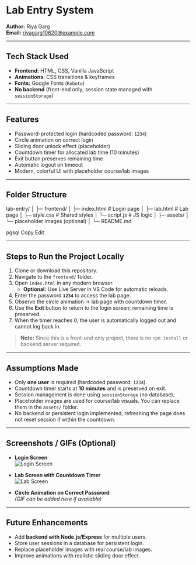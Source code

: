 # Lab Entry System

**Author:** Riya Garg  
**Email:** riyagarg10620@example.com

---

## Tech Stack Used

- **Frontend:** HTML, CSS, Vanilla JavaScript  
- **Animations:** CSS transitions & keyframes  
- **Fonts:** Google Fonts (`Roboto`)  
- **No backend** (front-end only; session state managed with `sessionStorage`)

---

## Features

- Password-protected login (hardcoded password: `1234`)  
- Circle animation on correct login  
- Sliding door unlock effect (placeholder)  
- Countdown timer for allocated lab time (10 minutes)  
- Exit button preserves remaining time  
- Automatic logout on timeout  
- Modern, colorful UI with placeholder course/lab images

---

## Folder Structure

lab-entry/
│
├─ frontend/
│ ├─ index.html # Login page
│ ├─ lab.html # Lab page
│ ├─ style.css # Shared styles
│ └─ script.js # JS logic
│
├─ assets/
│ └─ placeholder images (optional)
│
└─ README.md

pgsql
Copy
Edit

---

## Steps to Run the Project Locally

1. Clone or download this repository.  
2. Navigate to the `frontend/` folder.  
3. Open `index.html` in any modern browser.  
   - **Optional:** Use Live Server in VS Code for automatic reloads.  
4. Enter the password **`1234`** to access the lab page.  
5. Observe the circle animation → lab page with countdown timer.  
6. Use the **Exit** button to return to the login screen; remaining time is preserved.  
7. When the timer reaches 0, the user is automatically logged out and cannot log back in.

> **Note:** Since this is a front-end only project, there is no `npm install` or backend server required.

---

## Assumptions Made

- Only **one user** is required (hardcoded password: `1234`).  
- Countdown timer starts at **10 minutes** and is preserved on exit.  
- Session management is done using `sessionStorage` (no database).  
- Placeholder images are used for course/lab visuals. You can replace them in the `assets/` folder.  
- No backend or persistent login implemented; refreshing the page does not reset session if within the countdown.

---

## Screenshots / GIFs (Optional)

- **Login Screen**  
  ![Login Screen](assets/login-placeholder.png)  

- **Lab Screen with Countdown Timer**  
  ![Lab Screen](assets/lab-placeholder.png)  

- **Circle Animation on Correct Password**  
  *(GIF can be added here if available)*

---

## Future Enhancements

- Add **backend with Node.js/Express** for multiple users.  
- Store user sessions in a database for persistent login.  
- Replace placeholder images with real course/lab images.  
- Improve animations with realistic sliding door effect.  
